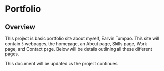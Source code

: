 # Portfolio 

## Overview
This project is basic portfolio site about myself, Earvin Tumpao. This site will contain 5 webpages, the homepage, an About page, Skills page, Work page, and Contact page. Below will be details outlining all these different pages. 

This document will be updated as the project continues.